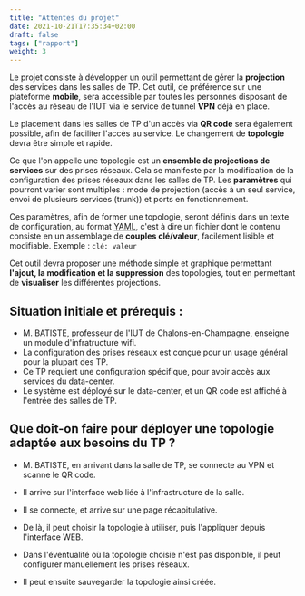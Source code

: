 ```yaml
---
title: "Attentes du projet"
date: 2021-10-21T17:35:34+02:00
draft: false
tags: ["rapport"]
weight: 3
---
```


Le projet consiste à développer un outil permettant de gérer la **projection** des services dans les salles de TP.
Cet outil, de préférence sur une plateforme **mobile**, sera accessible par toutes les personnes disposant de l'accès au réseau de l'IUT via le service de tunnel **VPN** déjà en place.

Le placement dans les salles de TP d'un accès via **QR code** sera également possible, afin de faciliter l'accès au service.
Le changement de **topologie** devra être simple et rapide.

Ce que l'on appelle une topologie est un **ensemble de projections de services** sur des prises réseaux. Cela se manifeste par la modification de la configuration des prises réseaux dans les salles de TP. 
Les **paramètres** qui pourront varier sont multiples : mode de projection (accès à un seul service, envoi de plusieurs services (trunk)) et ports en fonctionnement.

Ces paramètres, afin de former une topologie, seront définis dans un texte de configuration, au format [YAML](https://fr.wikipedia.org/wiki/YAML), c'est à dire un fichier dont le contenu consiste en un assemblage de **couples clé/valeur**, facilement lisible et modifiable.
Exemple : `clé: valeur`

Cet outil devra proposer une méthode simple et graphique permettant **l'ajout, la modification et la suppression** des topologies, tout en permettant de **visualiser** les différentes projections.


## Situation initiale et prérequis :
- M. BATISTE, professeur de l'IUT de Chalons-en-Champagne, enseigne un module d'infratructure wifi.
- La configuration des prises réseaux est conçue pour un usage général pour la plupart des TP.
- Ce TP requiert une configuration spécifique, pour avoir accès aux services du data-center.
- Le système est déployé sur le data-center, et un QR code est affiché à l'entrée des salles de TP.

## Que doit-on faire pour déployer une topologie adaptée aux besoins du TP ?
- M. BATISTE, en arrivant dans la salle de TP, se connecte au VPN et scanne le QR code.
- Il arrive sur l'interface web liée à l'infrastructure de la salle.
- Il se connecte, et arrive sur une page récapitulative.
- De là, il peut choisir la topologie à utiliser, puis l'appliquer depuis l'interface WEB.

- Dans l'éventualité où la topologie choisie n'est pas disponible, il peut configurer manuellement les prises réseaux.
- Il peut ensuite sauvegarder la topologie ainsi créée.
